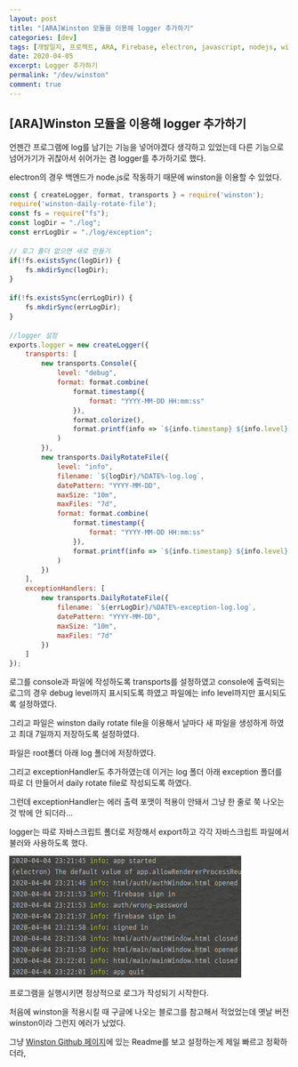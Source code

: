 ```yaml
---
layout: post
title: "[ARA]Winston 모듈을 이용해 logger 추가하기"
categories: [dev]
tags: [개발일지, 프로젝트, ARA, Firebase, electron, javascript, nodejs, winston]
date: 2020-04-05
excerpt: Logger 추가하기
permalink: "/dev/winston"
comment: true
---
```

## [ARA]Winston 모듈을 이용해 logger 추가하기

언젠간 프로그램에 log를 남기는 기능을  넣어야겠다 생각하고 있었는데 다른 기능으로 넘어가기가 귀찮아서 쉬어가는 겸 logger를 추가하기로 했다.

electron의 경우 백엔드가 node.js로 작동하기 때문에 winston을 이용할 수 있었다.

~~~ javascript
const { createLogger, format, transports } = require('winston');
require('winston-daily-rotate-file');
const fs = require("fs");
const logDir = "./log";
const errLogDir = "./log/exception";

// 로그 폴더 없으면 새로 만들기
if(!fs.existsSync(logDir)) {
    fs.mkdirSync(logDir);
}

if(!fs.existsSync(errLogDir)) {
    fs.mkdirSync(errLogDir);
}

//logger 설정
exports.logger = new createLogger({
    transports: [
        new transports.Console({
            level: "debug",
            format: format.combine(
                format.timestamp({
                    format: "YYYY-MM-DD HH:mm:ss"
                }),
                format.colorize(),
                format.printf(info => `${info.timestamp} ${info.level}: ${info.message}`)
            )
        }),
        new transports.DailyRotateFile({
            level: "info",
            filename: `${logDir}/%DATE%-log.log`,
            datePattern: "YYYY-MM-DD",
            maxSize: "10m",
            maxFiles: "7d",
            format: format.combine(
                format.timestamp({
                    format: "YYYY-MM-DD HH:mm:ss"
                }),
                format.printf(info => `${info.timestamp} ${info.level}: ${info.message}`)
            )
        })
    ],
    exceptionHandlers: [
        new transports.DailyRotateFile({
            filename: `${errLogDir}/%DATE%-exception-log.log`,
            datePattern: "YYYY-MM-DD",
            maxSize: "10m",
            maxFiles: "7d"
        })
    ]
});
~~~

로그를 console과 파일에 작성하도록 transports를 설정하였고 console에 출력되는 로그의 경우 debug level까지 표시되도록 하였고 파일에는 info level까지만 표시되도록 설정하였다.

그리고 파일은 winston daily rotate file을 이용해서 날마다 새 파일을 생성하게 하였고 최대 7일까지 저장하도록 설정하였다.

파일은 root폴더 아래 log 폴더에 저장하였다.

그리고 exceptionHandler도 추가하였는데 이거는 log 폴더 아래 exception 폴더를 따로 더 만들어서 daily rotate file로 작성되도록 하였다.

그런데 exceptionHandler는 에러 출력 포맷이 적용이 안돼서 그냥 한 줄로 쭉 나오는 것 밖에 안 되더라...

logger는 따로 자바스크립트 폴더로 저장해서 export하고 각각 자바스크립트 파일에서 불러와 사용하도록 했다.

![logger](../../image/20200405/20200405-1.png)

프로그램을 실행시키면 정상적으로 로그가 작성되기 시작한다.

처음에 winston을 적용시킬 때 구글에 나오는 블로그를 참고해서 적었었는데 옛날 버전 winston이라 그런지 에러가 났었다.

그냥 [Winston Github 페이지](https://github.com/winstonjs/winston)에 있는 Readme를 보고 설정하는게 제일 빠르고 정확하더라,
